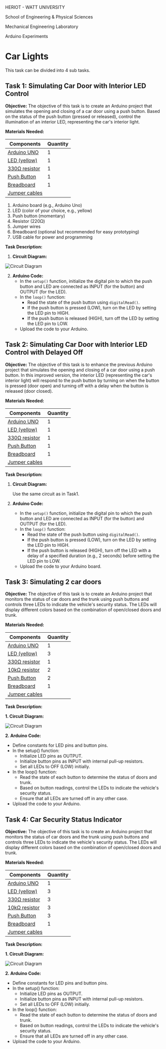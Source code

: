 HERIOT - WATT UNIVERSITY

School of Engineering & Physical Sciences

Mechanical Engineering Laboratory

Arduino Experiments

# Car Lights

This task can be divided into 4 sub tasks.



##

## **Task 1: Simulating Car Door with Interior LED Control**

**Objective:**
The objective of this task is to create an Arduino project that simulates the opening and closing of a car door using a push button. Based on the status of the push button (pressed or released), control the illumination of an interior LED, representing the car's interior light. 

**Materials Needed:**


| Components            |    Quantity   | 
| ------------------| --------------- |
|  [Arduino UNO](https://heriotwatt.sharepoint.com/sites/ArduinoTutorials/SitePages/Arduino.aspx)      | 1               |
|  [LED (yellow)](https://heriotwatt.sharepoint.com/sites/ArduinoTutorials/SitePages/LED.aspx)          | 1               |
|  [330Ω resistor](https://heriotwatt.sharepoint.com/sites/ArduinoTutorials/SitePages/Resistors.aspx)    | 1               |
|  [Push Button](https://heriotwatt.sharepoint.com/sites/ArduinoTutorials/SitePages/Push-button.aspx)  | 1       |
|  [Breadboard](https://heriotwatt.sharepoint.com/sites/ArduinoTutorials/SitePages/Breadboard.aspx)     | 1               |
|  [Jumper cables](https://heriotwatt.sharepoint.com/sites/ArduinoTutorials/SitePages/Wire.aspx)    |                 |




1. Arduino board (e.g., Arduino Uno)
2. LED (color of your choice, e.g., yellow)
3. Push button (momentary)
4. Resistor (220Ω)
5. Jumper wires
6. Breadboard (optional but recommended for easy prototyping)
7. USB cable for power and programming

**Task Description:**

1. **Circuit Diagram:**

![Circuit Diagram](/2_CarLights/Images/OneDoor.png)

  
2. **Arduino Code:**
   - In the `setup()` function, initialize the digital pin to which the push button and LED are connected as INPUT (for the button) and OUTPUT (for the LED).
   - In the `loop()` function:
     - Read the state of the push button using `digitalRead()`.
     - If the push button is pressed (LOW), turn on the LED by setting the LED pin to HIGH.
     - If the push button is released (HIGH), turn off the LED by setting the LED pin to LOW.
   - Upload the code to your Arduino.



##

## **Task 2: Simulating Car Door with Interior LED Control with Delayed Off**


**Objective:**
The objective of this task is to enhance the previous Arduino project that simulates the opening and closing of a car door using a push button. In this improved version, the interior LED (representing the car's interior light) will respond to the push button by turning on when the button is pressed (door open) and turning off with a delay when the button is released (door closed).


**Materials Needed:**

| Components            |    Quantity   | 
| ------------------| --------------- |
|  [Arduino UNO](https://heriotwatt.sharepoint.com/sites/ArduinoTutorials/SitePages/Arduino.aspx)      | 1               |
|  [LED (yellow)](https://heriotwatt.sharepoint.com/sites/ArduinoTutorials/SitePages/LED.aspx)          | 1               |
|  [330Ω resistor](https://heriotwatt.sharepoint.com/sites/ArduinoTutorials/SitePages/Resistors.aspx)    | 1               |
|  [Push Button](https://heriotwatt.sharepoint.com/sites/ArduinoTutorials/SitePages/Push-button.aspx)  | 1       |
|  [Breadboard](https://heriotwatt.sharepoint.com/sites/ArduinoTutorials/SitePages/Breadboard.aspx)     | 1               |
|  [Jumper cables](https://heriotwatt.sharepoint.com/sites/ArduinoTutorials/SitePages/Wire.aspx)    |                 |



**Task Description:**

1. **Circuit Diagram:**

   Use the same circuit as in Task1.

3. **Arduino Code:**
   - In the `setup()` function, initialize the digital pin to which the push button and LED are connected as INPUT (for the button) and OUTPUT (for the LED).
   - In the `loop()` function:
     - Read the state of the push button using `digitalRead()`.
     - If the push button is pressed (LOW), turn on the LED by setting the LED pin to HIGH.
     - If the push button is released (HIGH), turn off the LED with a delay of a specified duration (e.g., 2 seconds) before setting the LED pin to LOW.
   - Upload the code to your Arduino board.






##

## **Task 3: Simulating 2 car doors**


**Objective:**
The objective of this task is to create an Arduino project that monitors the status of car doors and the trunk using push buttons and controls three LEDs to indicate the vehicle's security status. The LEDs will display different colors based on the combination of open/closed doors and trunk.

**Materials Needed:**

| Components            |    Quantity   | 
| ------------------| --------------- |
|  [Arduino UNO](https://heriotwatt.sharepoint.com/sites/ArduinoTutorials/SitePages/Arduino.aspx)      | 1               |
|  [LED (yellow)](https://heriotwatt.sharepoint.com/sites/ArduinoTutorials/SitePages/LED.aspx)          | 3               |
|  [330Ω resistor](https://heriotwatt.sharepoint.com/sites/ArduinoTutorials/SitePages/Resistors.aspx)    | 1               |
|  [10kΩ resistor](https://heriotwatt.sharepoint.com/sites/ArduinoTutorials/SitePages/Resistors.aspx)    | 2               |
|  [Push Button](https://heriotwatt.sharepoint.com/sites/ArduinoTutorials/SitePages/Push-button.aspx)  | 2       |
|  [Breadboard](https://heriotwatt.sharepoint.com/sites/ArduinoTutorials/SitePages/Breadboard.aspx)     | 1               |
|  [Jumper cables](https://heriotwatt.sharepoint.com/sites/ArduinoTutorials/SitePages/Wire.aspx)    |                 |





**Task Description:**

**1. Circuit Diagram:**

![Circuit Diagram](/2_CarLights/Images/TwoDoors.png)
   
**2. Arduino Code:**
   - Define constants for LED pins and button pins.
   - In the setup() function:
     - Initialize LED pins as OUTPUT.
     - Initialize button pins as INPUT with internal pull-up resistors.
     - Set all LEDs to OFF (LOW) initially.
   - In the loop() function:
     - Read the state of each button to determine the status of doors and trunk.
     - Based on button readings, control the LEDs to indicate the vehicle's security status.
     - Ensure that all LEDs are turned off in any other case.
   - Upload the code to your Arduino.


##


## **Task 4: Car Security Status Indicator**


**Objective:**
The objective of this task is to create an Arduino project that monitors the status of car doors and the trunk using push buttons and controls three LEDs to indicate the vehicle's security status. The LEDs will display different colors based on the combination of open/closed doors and trunk.

**Materials Needed:**

| Components            |    Quantity   | 
| ------------------| --------------- |
|  [Arduino UNO](https://heriotwatt.sharepoint.com/sites/ArduinoTutorials/SitePages/Arduino.aspx)      | 1               |
|  [LED (yellow)](https://heriotwatt.sharepoint.com/sites/ArduinoTutorials/SitePages/LED.aspx)          | 3               |
|  [330Ω resistor](https://heriotwatt.sharepoint.com/sites/ArduinoTutorials/SitePages/Resistors.aspx)    | 3               |
|  [10kΩ resistor](https://heriotwatt.sharepoint.com/sites/ArduinoTutorials/SitePages/Resistors.aspx)    | 3               |
|  [Push Button](https://heriotwatt.sharepoint.com/sites/ArduinoTutorials/SitePages/Push-button.aspx)  | 3       |
|  [Breadboard](https://heriotwatt.sharepoint.com/sites/ArduinoTutorials/SitePages/Breadboard.aspx)     | 1               |
|  [Jumper cables](https://heriotwatt.sharepoint.com/sites/ArduinoTutorials/SitePages/Wire.aspx)    |                 |





**Task Description:**

**1. Circuit Diagram:**

![Circuit Diagram](/2_CarLights/Images/DoorsAndTrunk.png)
   
**2. Arduino Code:**
   - Define constants for LED pins and button pins.
   - In the setup() function:
     - Initialize LED pins as OUTPUT.
     - Initialize button pins as INPUT with internal pull-up resistors.
     - Set all LEDs to OFF (LOW) initially.
   - In the loop() function:
     - Read the state of each button to determine the status of doors and trunk.
     - Based on button readings, control the LEDs to indicate the vehicle's security status.
     - Ensure that all LEDs are turned off in any other case.
   - Upload the code to your Arduino.


##








